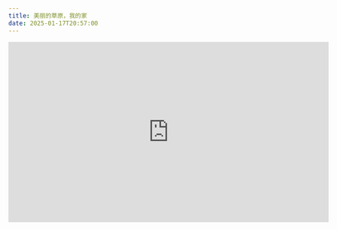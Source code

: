 ```yaml
---
title: 美丽的草原，我的家
date: 2025-01-17T20:57:00
---
```


<iframe width="640" height="360" src="https://www.youtube.com/embed/cswu9qMeSpI" title="《美丽草原我的家》全网最好听版本" frameborder="0" allow="accelerometer; autoplay; clipboard-write; encrypted-media; gyroscope; picture-in-picture; web-share" referrerpolicy="strict-origin-when-cross-origin" allowfullscreen></iframe>

